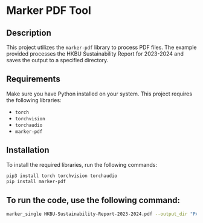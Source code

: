 # Marker PDF Tool

## Description
This project utilizes the `marker-pdf` library to process PDF files. The example provided processes the HKBU Sustainability Report for 2023-2024 and saves the output to a specified directory.

## Requirements
Make sure you have Python installed on your system. This project requires the following libraries:

- `torch`
- `torchvision`
- `torchaudio`
- `marker-pdf`

## Installation

To install the required libraries, run the following commands:

```bash
pip3 install torch torchvision torchaudio
pip install marker-pdf
```
## To run the code, use the following command:
```bash
marker_single HKBU-Sustainability-Report-2023-2024.pdf --output_dir "PATH_to_save"
```

